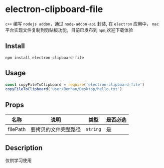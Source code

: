 # electron-clipboard-file
`c++` 编写 `nodejs addon`，通过 `node-addon-api` 封装, 在 `electron` 应用中， `mac` 平台实现文件复制到剪贴板功能，目前已发布到 `npm`,欢迎下载体验

## Install
`npm install electron-clipboard-file`
## Usage
```js
const copyFileToClipboard = require('electron-clipboard-file')
copyFileToClipboard('User/Renhao/Desktop/hello.txt')
```

## Props
| 名称     | 说明                 | 类型                                   | 是否必选 |
| -------- | -------------------- | -------------------------------------- | -------- |
| filePath | 要拷贝的文件完整路径 | `string`                               | 是       |
## Description
仅供学习使用
